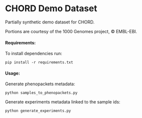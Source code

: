 # CHORD Demo Dataset

Partially synthetic demo dataset for CHORD.

Portions are courtesy of the 1000 Genomes project, &copy; EMBL-EBI.

#### Requirements:

To install dependencies run:

```
pip install -r requirements.txt
```

#### Usage:

Generate phenopackets metadata:

```
python samples_to_phenopackets.py
```

Generate experiments metadata linked to the sample ids:

```
python generate_experiments.py
```